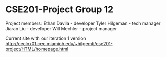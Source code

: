 # CSE201-Project Group 12

Project members:
Ethan Davila - developer
Tyler Hilgeman - tech manager
Jiaran Liu - developer
Will Mechler - project manager

Current site with our iteration 1 version 
http://ceclnx01.cec.miamioh.edu/~hilgemtj/cse201-project/HTML/homepage.html
